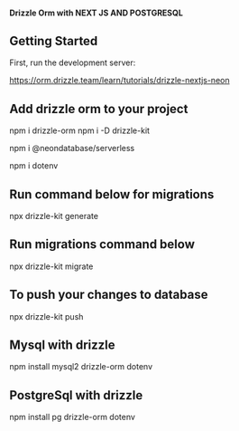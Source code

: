 #### Drizzle Orm with NEXT JS AND POSTGRESQL

## Getting Started

First, run the development server:

https://orm.drizzle.team/learn/tutorials/drizzle-nextjs-neon


## Add drizzle orm to your project

npm i drizzle-orm
npm i -D drizzle-kit


npm i @neondatabase/serverless

npm i dotenv

## Run command below for migrations

npx drizzle-kit generate

## Run migrations command below

npx drizzle-kit migrate

## To push your changes to database
npx drizzle-kit push

## Mysql with drizzle
npm install mysql2 drizzle-orm dotenv

## PostgreSql with drizzle
npm install pg drizzle-orm dotenv

